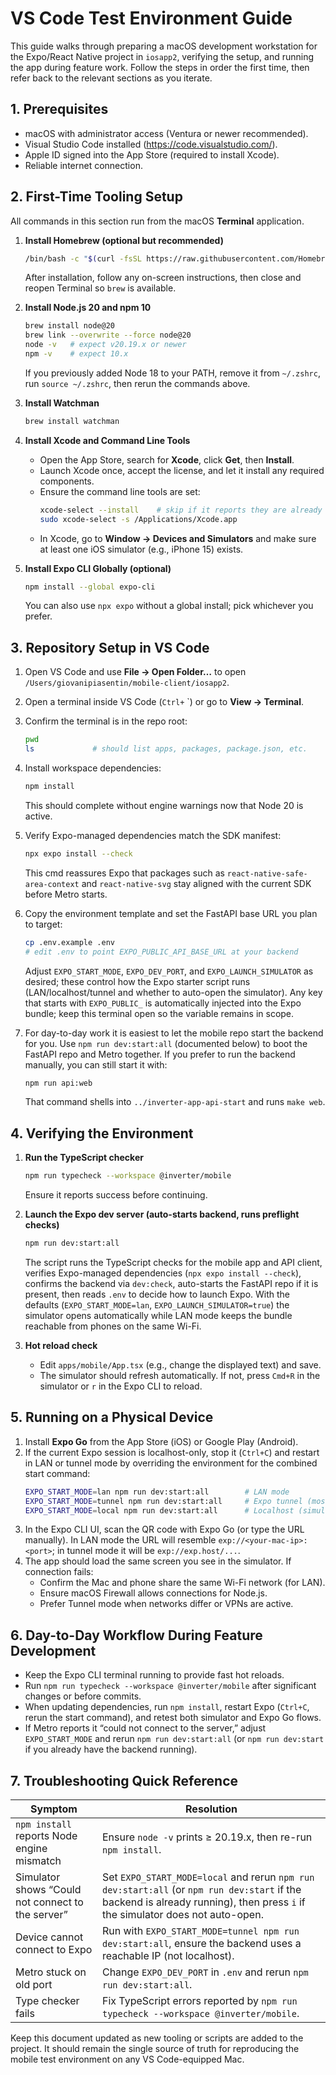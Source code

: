 # VS Code Test Environment Guide

This guide walks through preparing a macOS development workstation for the Expo/React Native project in `iosapp2`, verifying the setup, and running the app during feature work. Follow the steps in order the first time, then refer back to the relevant sections as you iterate.

## 1. Prerequisites

- macOS with administrator access (Ventura or newer recommended).
- Visual Studio Code installed (https://code.visualstudio.com/).
- Apple ID signed into the App Store (required to install Xcode).
- Reliable internet connection.

## 2. First-Time Tooling Setup

All commands in this section run from the macOS **Terminal** application.

1. **Install Homebrew (optional but recommended)**
   ```bash
   /bin/bash -c "$(curl -fsSL https://raw.githubusercontent.com/Homebrew/install/HEAD/install.sh)"
   ```
   After installation, follow any on-screen instructions, then close and reopen Terminal so `brew` is available.

2. **Install Node.js 20 and npm 10**
   ```bash
   brew install node@20
   brew link --overwrite --force node@20
   node -v   # expect v20.19.x or newer
   npm -v    # expect 10.x
   ```
   If you previously added Node 18 to your PATH, remove it from `~/.zshrc`, run `source ~/.zshrc`, then rerun the commands above.

3. **Install Watchman**
   ```bash
   brew install watchman
   ```

4. **Install Xcode and Command Line Tools**
   - Open the App Store, search for **Xcode**, click **Get**, then **Install**.
   - Launch Xcode once, accept the license, and let it install any required components.
   - Ensure the command line tools are set:
     ```bash
     xcode-select --install    # skip if it reports they are already installed
     sudo xcode-select -s /Applications/Xcode.app
     ```
   - In Xcode, go to **Window → Devices and Simulators** and make sure at least one iOS simulator (e.g., iPhone 15) exists.

5. **Install Expo CLI Globally (optional)**
   ```bash
   npm install --global expo-cli
   ```
   You can also use `npx expo` without a global install; pick whichever you prefer.

## 3. Repository Setup in VS Code

1. Open VS Code and use **File → Open Folder…** to open `/Users/giovanipiasentin/mobile-client/iosapp2`.
2. Open a terminal inside VS Code (`Ctrl+` `) or go to **View → Terminal**.
3. Confirm the terminal is in the repo root:
   ```bash
   pwd
   ls             # should list apps, packages, package.json, etc.
   ```
4. Install workspace dependencies:
   ```bash
   npm install
   ```
   This should complete without engine warnings now that Node 20 is active.

5. Verify Expo-managed dependencies match the SDK manifest:
   ```bash
   npx expo install --check
   ```
   This cmd reassures Expo that packages such as `react-native-safe-area-context` and `react-native-svg` stay aligned with the current SDK before Metro starts.

6. Copy the environment template and set the FastAPI base URL you plan to target:
   ```bash
   cp .env.example .env
   # edit .env to point EXPO_PUBLIC_API_BASE_URL at your backend
   ```
   Adjust `EXPO_START_MODE`, `EXPO_DEV_PORT`, and `EXPO_LAUNCH_SIMULATOR` as desired; these control how the Expo starter script runs (LAN/localhost/tunnel and whether to auto-open the simulator). Any key that starts with `EXPO_PUBLIC_` is automatically injected into the Expo bundle; keep this terminal open so the variable remains in scope.

7. For day-to-day work it is easiest to let the mobile repo start the backend for you. Use `npm run dev:start:all` (documented below) to boot the FastAPI repo and Metro together. If you prefer to run the backend manually, you can still start it with:
   ```bash
   npm run api:web
   ```
   That command shells into `../inverter-app-api-start` and runs `make web`.

## 4. Verifying the Environment

1. **Run the TypeScript checker**
   ```bash
   npm run typecheck --workspace @inverter/mobile
   ```
   Ensure it reports success before continuing.

2. **Launch the Expo dev server (auto-starts backend, runs preflight checks)**
   ```bash
   npm run dev:start:all
   ```
   The script runs the TypeScript checks for the mobile app and API client, verifies Expo-managed dependencies (`npx expo install --check`), confirms the backend via `dev:check`, auto-starts the FastAPI repo if it is present, then reads `.env` to decide how to launch Expo. With the defaults (`EXPO_START_MODE=lan`, `EXPO_LAUNCH_SIMULATOR=true`) the simulator opens automatically while LAN mode keeps the bundle reachable from phones on the same Wi-Fi.

3. **Hot reload check**
   - Edit `apps/mobile/App.tsx` (e.g., change the displayed text) and save.
   - The simulator should refresh automatically. If not, press `Cmd+R` in the simulator or `r` in the Expo CLI to reload.

## 5. Running on a Physical Device

1. Install **Expo Go** from the App Store (iOS) or Google Play (Android).
2. If the current Expo session is localhost-only, stop it (`Ctrl+C`) and restart in LAN or tunnel mode by overriding the environment for the combined start command:
   ```bash
   EXPO_START_MODE=lan npm run dev:start:all        # LAN mode
   EXPO_START_MODE=tunnel npm run dev:start:all     # Expo tunnel (most compatible across networks)
   EXPO_START_MODE=local npm run dev:start:all      # Localhost (simulator-only)
   ```
3. In the Expo CLI UI, scan the QR code with Expo Go (or type the URL manually). In LAN mode the URL will resemble `exp://<your-mac-ip>:<port>`; in tunnel mode it will be `exp://exp.host/...`.
4. The app should load the same screen you see in the simulator. If connection fails:
   - Confirm the Mac and phone share the same Wi-Fi network (for LAN).
   - Ensure macOS Firewall allows connections for Node.js.
   - Prefer Tunnel mode when networks differ or VPNs are active.

## 6. Day-to-Day Workflow During Feature Development

- Keep the Expo CLI terminal running to provide fast hot reloads.
- Run `npm run typecheck --workspace @inverter/mobile` after significant changes or before commits.
- When updating dependencies, run `npm install`, restart Expo (`Ctrl+C`, rerun the start command), and retest both simulator and Expo Go flows.
- If Metro reports it “could not connect to the server,” adjust `EXPO_START_MODE` and rerun `npm run dev:start:all` (or `npm run dev:start` if you already have the backend running).

## 7. Troubleshooting Quick Reference

| Symptom | Resolution |
| --- | --- |
| `npm install` reports Node engine mismatch | Ensure `node -v` prints ≥ 20.19.x, then re-run `npm install`. |
| Simulator shows “Could not connect to the server” | Set `EXPO_START_MODE=local` and rerun `npm run dev:start:all` (or `npm run dev:start` if the backend is already running), then press `i` if the simulator does not auto-open. |
| Device cannot connect to Expo | Run with `EXPO_START_MODE=tunnel npm run dev:start:all`, ensure the backend uses a reachable IP (not localhost). |
| Metro stuck on old port | Change `EXPO_DEV_PORT` in `.env` and rerun `npm run dev:start:all`. |
| Type checker fails | Fix TypeScript errors reported by `npm run typecheck --workspace @inverter/mobile`. |

Keep this document updated as new tooling or scripts are added to the project. It should remain the single source of truth for reproducing the mobile test environment on any VS Code-equipped Mac.
